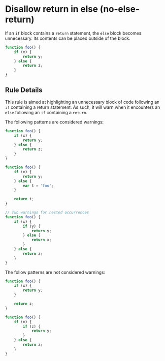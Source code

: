 # Disallow return in else (no-else-return)

If an `if` block contains a `return` statement, the `else` block becomes unnecessary. Its contents can be placed outside of the block.

```js
function foo() {
    if (x) {
        return y;
    } else {
        return z;
    }
}
```

## Rule Details

This rule is aimed at highlighting an unnecessary block of code following an `if` containing a return statement. As such, it will warn when it encounters an `else` following an `if` containing a `return`.

The following patterns are considered warnings:

```js
function foo() {
    if (x) {
        return y;
    } else {
        return z;
    }
}

function foo() {
    if (x) {
        return y;
    } else {
        var t = "foo";
    }

    return t;
}

// Two warnings for nested occurrences
function foo() {
    if (x) {
        if (y) {
            return y;
        } else {
            return x;
        }
    } else {
        return z;
    }
}
```

The follow patterns are not considered warnings:

```js
function foo() {
    if (x) {
        return y;
    }

    return z;
}

function foo() {
    if (x) {
        if (z) {
            return y;
        }
    } else {
        return z;
    }
}
```
